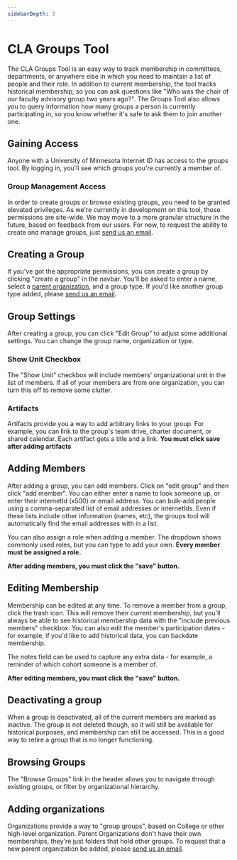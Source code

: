 ```yaml
---
sidebarDepth: 3
---
```


# CLA Groups Tool

The CLA Groups Tool is an easy way to track membership in committees, departments, or anywhere else in which you need to maintain a list of people and their role.  In addition to current membership, the tool tracks historical membership, so you can ask questions like "Who was the chair of our faculty advisory group two years ago?".  The Groups Tool also allows you to query information how many groups a person is currently participating in, so you know whether it's safe to ask them to join another one.  

## Gaining Access

Anyone with a University of Minnesota Internet ID has access to the groups tool.  By logging in, you'll see which groups you're currently a member of.  

### Group Management Access

In order to create groups or browse existing groups, you need to be granted elevated privileges.  As we're currently in development on this tool, those permissions are site-wide.  We may move to a more granular structure in the future, based on feedback from our users.  For now, to request the ability to create and manage groups, just [send us an email](mailto:mcfa0086@umn.edu).

## Creating a Group

If you've got the appropriate permissions, you can create a group by clicking "create a group" in the navbar. You'll be asked to enter a name, select a [parent organization](/#adding-organizations), and a group type.  If you'd like another group type added, please [send us an email](mailto:mcfa0086@umn.edu).

## Group Settings

After creating a group, you can click "Edit Group" to adjust some additional settings. You can change the group name, organization or type. 

### Show Unit Checkbox

The "Show Unit" checkbox will include members' organizational unit in the list of members.  If all of your members are from one organization, you can turn this off to remove some clutter.

### Artifacts

Artifacts provide you a way to add arbitrary links to your group.  For example, you can link to the group's team drive, charter document, or shared calendar.  Each artifact gets a title and a link.  **You must click save after adding artifacts**

## Adding Members

After adding a group, you can add members.  Click on "edit group" and then click "add member". You can either enter a name to look someone up, or enter their internetId (x500) or email address.  You can bulk-add people using a comma-separated list of email addresses or internetIds.  Even if these lists include other information (names, etc), the groups tool will automatically find the email addresses with in a list. 

You can also assign a role when adding a member.  The dropdown shows commonly used roles, but you can type to add your own.  **Every member must be assigned a role.**

**After adding members, you must click the "save" button.**

## Editing Membership

Membership can be edited at any time.  To remove a member from a group, click the trash icon.  This will remove their current membership, but you'll always be able to see historical membership data with the "include previous members" checkbox. You can also edit the member's participation dates - for example, if you'd like to add historical data, you can backdate membership.  

The notes field can be used to capture any extra data - for example, a reminder of which cohort someone is a member of. 

**After editing members, you must click the "save" button.**

## Deactivating a group

When a group is deactivated, all of the current members are marked as inactive.  The group is not deleted though, so it will still be available for historical purposes, and membership can still be accessed.  This is a good way to retire a group that is no longer functioning.

## Browsing Groups

The "Browse Groups" link in the header allows you to navigate through existing groups, or filter by organizational hierarchy. 

## Adding organizations

Organizations provide a way to "group groups", based on College or other high-level organization.  Parent Organizations don't have their own memberships, they're just folders that hold other groups.  To request that a new parent organization be added, please [send us an email](mailto:mcfa0086@umn.edu).

